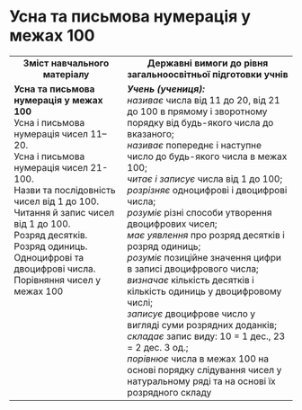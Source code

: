 # Усна та письмова нумерація у межах 100
<table>
  <tr>
    <td width="40%" align="center"><b>Зміст навчального матеріалу<b></td>
    <td width="60%" align="center"><b>Державні вимоги до рівня загальноосвітньої підготовки учнів</b></td>
  </tr>
  <tr>
    <td width="40%" style="vertical-align:top !important;"><b>Усна та письмова нумерація у межах 100</b><br>
Усна і письмова нумерація чисел 11–20.<br>
Усна і письмова нумерація чисел 21-100.<br> 
Назви та послідовність чисел від 1 до 100.<br>
Читання й запис чисел від 1 до 100.<br>
Розряд десятків. Розряд одиниць.<br>
Одноцифрові та двоцифрові числа.<br>
Порівняння чисел у межах 100<br></td>
    <td width="60%" style="vertical-align:top !important;"><i><b>Учень (учениця):</b></i><br>
<i>називає</i> числа від 11 до 20, від 21 до 100 в прямому і зворотному порядку від будь-якого числа до вказаного;<br>
<i>називає</i> попереднє і наступне число до будь-якого числа в межах 100;<br>
<i>читає і записує</i> числа від 1 до 100;<br> 
<i>розрізняє</i> одноцифрові і двоцифрові числа;<br>
<i>розуміє</i> різні способи утворення двоцифрових чисел;<br>
<i>має уявлення</i> про розряд десятків і розряд одиниць;<br>
<i>розуміє</i> позиційне значення цифри в записі двоцифрового числа;<br>
<i>визначає</i> кількість десятків і кількість одиниць у двоцифровому числі;<br>
<i>записує</i> двоцифрове число у вигляді суми розрядних доданків;<br>
<i>складає</i> запис виду: 10 = 1 дес., 23 = 2 дес. 3 од.;<br>
<i>порівнює</i> числа в межах 100 на основі порядку слідування чисел у натуральному ряді та на основі їх розрядного складу<br></td>
  </tr>
</table>
